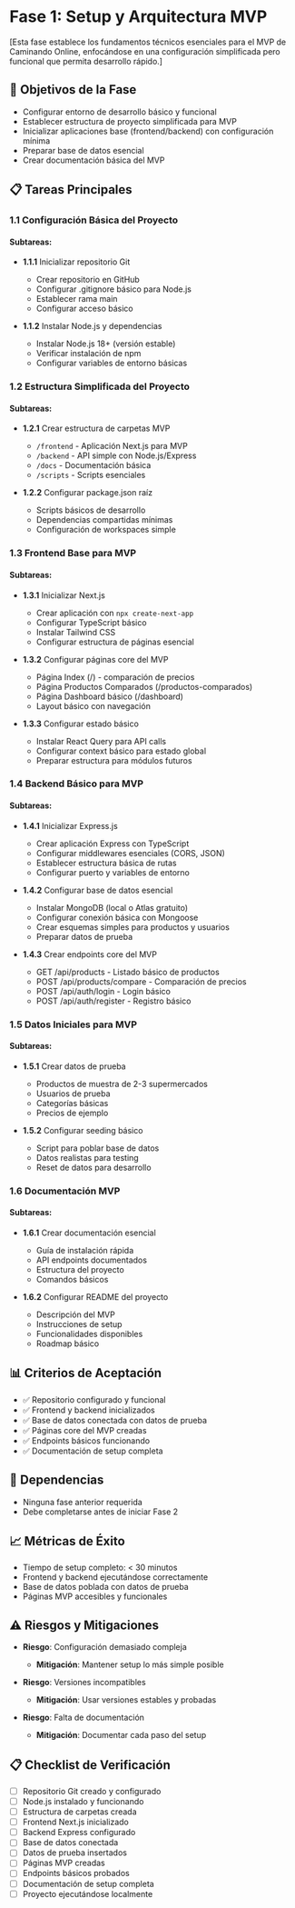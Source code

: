# Fase 1: Setup y Arquitectura MVP

[Esta fase establece los fundamentos técnicos esenciales para el MVP de Caminando Online, enfocándose en una configuración simplificada pero funcional que permita desarrollo rápido.]

## 🎯 Objetivos de la Fase

- Configurar entorno de desarrollo básico y funcional
- Establecer estructura de proyecto simplificada para MVP
- Inicializar aplicaciones base (frontend/backend) con configuración mínima
- Preparar base de datos esencial
- Crear documentación básica del MVP

## 📋 Tareas Principales

### 1.1 Configuración Básica del Proyecto

#### Subtareas:
- **1.1.1** Inicializar repositorio Git
  - Crear repositorio en GitHub
  - Configurar .gitignore básico para Node.js
  - Establecer rama main
  - Configurar acceso básico

- **1.1.2** Instalar Node.js y dependencias
  - Instalar Node.js 18+ (versión estable)
  - Verificar instalación de npm
  - Configurar variables de entorno básicas

### 1.2 Estructura Simplificada del Proyecto

#### Subtareas:
- **1.2.1** Crear estructura de carpetas MVP
  - `/frontend` - Aplicación Next.js para MVP
  - `/backend` - API simple con Node.js/Express
  - `/docs` - Documentación básica
  - `/scripts` - Scripts esenciales

- **1.2.2** Configurar package.json raíz
  - Scripts básicos de desarrollo
  - Dependencias compartidas mínimas
  - Configuración de workspaces simple

### 1.3 Frontend Base para MVP

#### Subtareas:
- **1.3.1** Inicializar Next.js
  - Crear aplicación con `npx create-next-app`
  - Configurar TypeScript básico
  - Instalar Tailwind CSS
  - Configurar estructura de páginas esencial

- **1.3.2** Configurar páginas core del MVP
  - Página Index (/) - comparación de precios
  - Página Productos Comparados (/productos-comparados)
  - Página Dashboard básico (/dashboard)
  - Layout básico con navegación

- **1.3.3** Configurar estado básico
  - Instalar React Query para API calls
  - Configurar context básico para estado global
  - Preparar estructura para módulos futuros

### 1.4 Backend Básico para MVP

#### Subtareas:
- **1.4.1** Inicializar Express.js
  - Crear aplicación Express con TypeScript
  - Configurar middlewares esenciales (CORS, JSON)
  - Establecer estructura básica de rutas
  - Configurar puerto y variables de entorno

- **1.4.2** Configurar base de datos esencial
  - Instalar MongoDB (local o Atlas gratuito)
  - Configurar conexión básica con Mongoose
  - Crear esquemas simples para productos y usuarios
  - Preparar datos de prueba

- **1.4.3** Crear endpoints core del MVP
  - GET /api/products - Listado básico de productos
  - POST /api/products/compare - Comparación de precios
  - POST /api/auth/login - Login básico
  - POST /api/auth/register - Registro básico

### 1.5 Datos Iniciales para MVP

#### Subtareas:
- **1.5.1** Crear datos de prueba
  - Productos de muestra de 2-3 supermercados
  - Usuarios de prueba
  - Categorías básicas
  - Precios de ejemplo

- **1.5.2** Configurar seeding básico
  - Script para poblar base de datos
  - Datos realistas para testing
  - Reset de datos para desarrollo

### 1.6 Documentación MVP

#### Subtareas:
- **1.6.1** Crear documentación esencial
  - Guía de instalación rápida
  - API endpoints documentados
  - Estructura del proyecto
  - Comandos básicos

- **1.6.2** Configurar README del proyecto
  - Descripción del MVP
  - Instrucciones de setup
  - Funcionalidades disponibles
  - Roadmap básico

## 📊 Criterios de Aceptación

- ✅ Repositorio configurado y funcional
- ✅ Frontend y backend inicializados
- ✅ Base de datos conectada con datos de prueba
- ✅ Páginas core del MVP creadas
- ✅ Endpoints básicos funcionando
- ✅ Documentación de setup completa

## 🔗 Dependencias

- Ninguna fase anterior requerida
- Debe completarse antes de iniciar Fase 2

## 📈 Métricas de Éxito

- Tiempo de setup completo: < 30 minutos
- Frontend y backend ejecutándose correctamente
- Base de datos poblada con datos de prueba
- Páginas MVP accesibles y funcionales

## ⚠️ Riesgos y Mitigaciones

- **Riesgo**: Configuración demasiado compleja
  - **Mitigación**: Mantener setup lo más simple posible

- **Riesgo**: Versiones incompatibles
  - **Mitigación**: Usar versiones estables y probadas

- **Riesgo**: Falta de documentación
  - **Mitigación**: Documentar cada paso del setup

## 📋 Checklist de Verificación

- [ ] Repositorio Git creado y configurado
- [ ] Node.js instalado y funcionando
- [ ] Estructura de carpetas creada
- [ ] Frontend Next.js inicializado
- [ ] Backend Express configurado
- [ ] Base de datos conectada
- [ ] Datos de prueba insertados
- [ ] Páginas MVP creadas
- [ ] Endpoints básicos probados
- [ ] Documentación de setup completa
- [ ] Proyecto ejecutándose localmente
